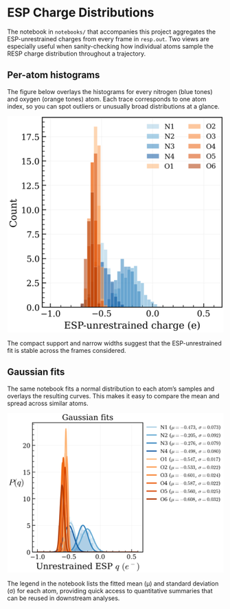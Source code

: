 # ESP Charge Distributions

The notebook in `notebooks/` that accompanies this project aggregates the ESP-unrestrained charges from every frame in `resp.out`. Two views are especially useful when sanity-checking how individual atoms sample the RESP charge distribution throughout a trajectory.

## Per-atom histograms

The figure below overlays the histograms for every nitrogen (blue tones) and oxygen (orange tones) atom. Each trace corresponds to one atom index, so you can spot outliers or unusually broad distributions at a glance.

![Histograms of ESP-unrestrained charges for nitrogen and oxygen atoms](../img/raw_esp.png)

The compact support and narrow widths suggest that the ESP-unrestrained fit is stable across the frames considered.

## Gaussian fits

The same notebook fits a normal distribution to each atom’s samples and overlays the resulting curves. This makes it easy to compare the mean and spread across similar atoms.

![Gaussian fits to ESP-unrestrained charge distributions](../img/gaussian_fits.png)

The legend in the notebook lists the fitted mean (μ) and standard deviation (σ) for each atom, providing quick access to quantitative summaries that can be reused in downstream analyses.

